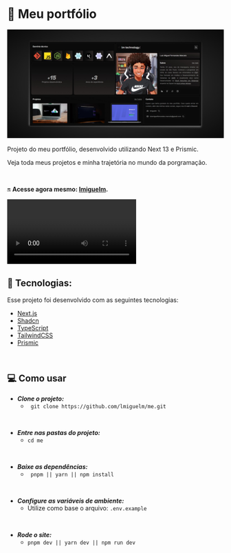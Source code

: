 # 🏅 Meu portfólio

![me](.github/thumb.jpeg)

Projeto do meu portfólio, desenvolvido utilizando Next 13 e Prismic.

Veja toda meus projetos e minha trajetória no mundo da porgramação.

<br>

🔛 **Acesse agora mesmo: [lmiguelm](https://lmiguelm.com).**


[<video src=".github/video.mp4" controls="controls"></video>](https://github.com/lmiguelm/me/assets/47677312/dc5d84d7-73f3-4a64-84de-545460f65a1b)


## 🚀 Tecnologias:

Esse projeto foi desenvolvido com as seguintes tecnologias:

- [Next.js](https://vitejs.dev/)
- [Shadcn](https://ui.shadcn.com/)
- [TypeScript](https://www.typescriptlang.org/)
- [TailwindCSS](https://tailwindui.com/)
- [Prismic](https://prismic.io/)

<br>

## 💻 Como usar

- **_Clone o projeto:_**
  - ` git clone https://github.com/lmiguelm/me.git`

<br>

- **_Entre nas pastas do projeto:_**
  - `cd me`

<br>

- **_Baixe as dependências:_**
  - ` pnpm || yarn || npm install`

<br>

- **_Configure as variáveis de ambiente:_**
  - Utilize como base o arquivo: `.env.example`

<br>

- **_Rode o site:_**
  - `pnpm dev || yarn dev || npm run dev`
